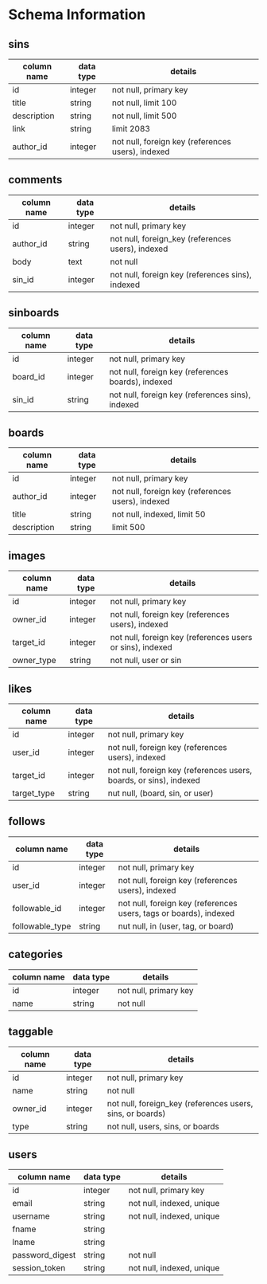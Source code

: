 # Schema Information

## sins
column name | data type | details
------------|-----------|-----------------------
id          | integer   | not null, primary key
title       | string    | not null, limit 100
description | string    | not null, limit 500
link        | string    | limit 2083
author_id   | integer   | not null, foreign key (references users), indexed

## comments
column name | data type | details
------------|-----------|-----------------------
id          | integer   | not null, primary key
author_id   | string    | not null, foreign_key (references users), indexed
body        | text      | not null
sin_id      | integer   | not null, foreign key (references sins), indexed

## sinboards
column name | data type | details
------------|-----------|-----------------------
id          | integer   | not null, primary key
board_id    | integer   | not null, foreign key (references boards), indexed
sin_id      | string    | not null, foreign key (references sins), indexed

## boards
column name | data type | details
------------|-----------|-----------------------
id          | integer   | not null, primary key
author_id   | integer   | not null, foreign key (references users), indexed
title       | string    | not null, indexed, limit 50
description | string    | limit 500

## images
column name | data type | details
------------|-----------|-----------------------
id          | integer   | not null, primary key
owner_id    | integer   | not null, foreign key (references users), indexed
target_id   | integer   | not null, foreign key (references users or sins), indexed
owner_type  | string    | not null, user or sin

## likes
column name | data type | details
------------|-----------|-----------------------
id          | integer   | not null, primary key
user_id     | integer   | not null, foreign key (references users), indexed
target_id   | integer   | not null, foreign key (references users, boards, or sins), indexed
target_type | string    | nut null, (board, sin, or user)

## follows
column name    | data type | details
---------------|-----------|-----------------------
id             | integer   | not null, primary key
user_id        | integer   | not null, foreign key (references users), indexed
followable_id  | integer   | not null, foreign key (references users, tags or boards), indexed
followable_type| string    | nut null, in (user, tag, or board)

## categories
column name | data type | details
------------|-----------|-----------------------
id          | integer   | not null, primary key
name        | string    | not null

## taggable
column name | data type | details
------------|-----------|-----------------------
id          | integer   | not null, primary key
name        | string    | not null
owner_id    | integer   | not null, foreign_key (references users, sins, or boards)
type        | string    | not null, users, sins, or boards

## users
column name     | data type | details
----------------|-----------|-----------------------
id              | integer   | not null, primary key
email           | string    | not null, indexed, unique
username        | string    | not null, indexed, unique
fname           | string    |
lname           | string    |
password_digest | string    | not null
session_token   | string    | not null, indexed, unique
